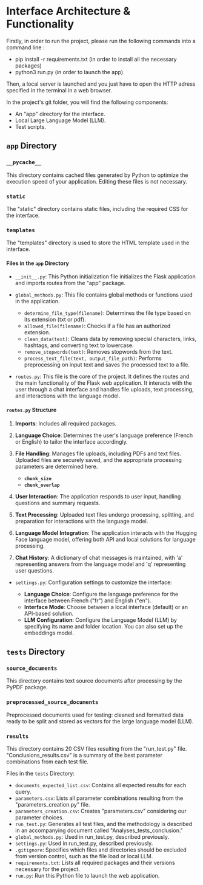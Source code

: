# Interface Architecture & Functionality

Firstly, in order to run the project, please run the following commands into a command line :
* pip install -r requirements.txt (in order to install all the necessary packages)
* python3 run.py (in order to launch the app)

Then, a local server is launched and you just have to open the HTTP adress specified in the terminal in a web browser.

In the project's git folder, you will find the following components:

* An "app" directory for the interface.
* Local Large Language Model (LLM).
* Test scripts.

## `app` Directory

### `__pycache__`
This directory contains cached files generated by Python to optimize the execution speed of your application. Editing these files is not necessary.

### `static`
The "static" directory contains static files, including the required CSS for the interface.

### `templates`
The "templates" directory is used to store the HTML template used in the interface.

#### Files in the `app` Directory

* `__init__.py`: This Python initialization file initializes the Flask application and imports routes from the "app" package.
* `global_methods.py`: This file contains global methods or functions used in the application.
    - `determine_file_type(filename)`: Determines the file type based on its extension (txt or pdf).
    - `allowed_file(filename)`: Checks if a file has an authorized extension.
    - `clean_data(text)`: Cleans data by removing special characters, links, hashtags, and converting text to lowercase.
    - `remove_stopwords(text)`: Removes stopwords from the text.
    - `process_text_file(text, output_file_path)`: Performs preprocessing on input text and saves the processed text to a file.

* `routes.py`: This file is the core of the project. It defines the routes and the main functionality of the Flask web application. It interacts with the user through a chat interface and handles file uploads, text processing, and interactions with the language model.

#### `routes.py` Structure

1. **Imports**: Includes all required packages.

2. **Language Choice**: Determines the user's language preference (French or English) to tailor the interface accordingly.

3. **File Handling**: Manages file uploads, including PDFs and text files. Uploaded files are securely saved, and the appropriate processing parameters are determined here.

    - **`chunk_size`**
    - **`chunk_overlap`**

4. **User Interaction**: The application responds to user input, handling questions and summary requests.

5. **Text Processing**: Uploaded text files undergo processing, splitting, and preparation for interactions with the language model.

6. **Language Model Integration**: The application interacts with the Hugging Face language model, offering both API and local solutions for language processing.

7. **Chat History**: A dictionary of chat messages is maintained, with 'a' representing answers from the language model and 'q' representing user questions.

* `settings.py`: Configuration settings to customize the interface:
  
    - **Language Choice**: Configure the language preference for the interface between French ("fr") and English ("en").
    - **Interface Mode**: Choose between a local interface (default) or an API-based solution.
    - **LLM Configuration**: Configure the Language Model (LLM) by specifying its name and folder location. You can also set up the embeddings model.

## `tests` Directory

### `source_documents`
This directory contains text source documents after processing by the PyPDF package.

### `preprocessed_source_documents`
Preprocessed documents used for testing: cleaned and formatted data ready to be split and stored as vectors for the large language model (LLM).

### `results` 
This directory contains 20 CSV files resulting from the "run_test.py" file. "Conclusions_results.csv" is a summary of the best parameter combinations from each test file.

Files in the `tests` Directory:

- `documents_expected_list.csv`: Contains all expected results for each query.
- `parameters.csv`: Lists all parameter combinations resulting from the "parameters_creation.py" file.
- `parameters_creation.csv`: Creates "parameters.csv" considering our parameter choices.
- `run_test.py`: Generates all test files, and the methodology is described in an accompanying document called "Analyses_tests_conclusion."
- `global_methods.py`: Used in run_test.py, described previously.
- `settings.py`: Used in run_test.py, described previously.
- `.gitignore`: Specifies which files and directories should be excluded from version control, such as the file load or local LLM.
- `requirements.txt`: Lists all required packages and their versions necessary for the project.
- `run.py`: Run this Python file to launch the web application.

